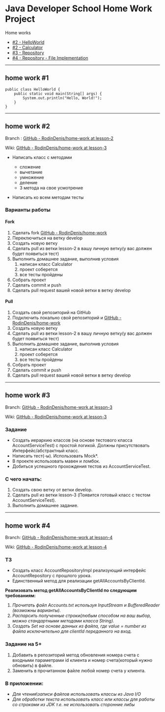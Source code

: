 # Java Developer School Home Work Project

Home works

* [#2 - HelloWorld](#hw1)
* [#2 - Calculator](#hw2)
* [#3 - Repository](#hw3)
* [#4 - Repository - File Implementation](#hw4)

---

## <a name="hw1"></a> home work #1

    public class HelloWorld {
        public static void main(String[] args) {
            System.out.println("Hello, World!");
        }
    }

---

## <a name="hw2"></a> home work #2

Branch : [GitHub - RodinDenis/home-work at lesson-2](https://github.com/RodinDenis/home-work/tree/lesson-2)

Wiki: [GitHub - RodinDenis/home-work at lesson-3](https://github.com/RodinDenis/home-work/wiki/%D0%A3%D1%80%D0%BE%D0%BA-2.)

* Написать класс с методами
    * сложение
    * вычетание
    * умножение
    * деление

    + 3 метода на свое усмотрение
* Написать ко всем методам тесты

### Варианты работы

#### Fork

1. Сделать fork [GitHub - RodinDenis/home-work](https://github.com/RodinDenis/home-work)
2. Переключиться на ветку develop
3. Создать новую ветку
4. Сделать pull из ветки lesson-2 в вашу личную ветку(у вас должен будет появиться тест)
5. Выполнить домашнее задание, выполнив условия
    1. написан класс Calculator
    2. проект соберется
    3. все тесты пройдены
6. Собрать проект
7. Сделать commit и push
8. Сделать pull request вашей новой ветки в ветку develop

#### Pull

1. Создать свой репозиторий на GitHub
2. Подключить локально свой репозиторий и [GitHub - RodinDenis/home-work](https://github.com/RodinDenis/home-work)
3. Создать новую ветку
4. Сделать pull из ветки lesson-2 в вашу личную ветку(у вас должен будет появиться тест)
5. Выполнить домашнее задание, выполнив условия
    1. написан класс Calculator
    2. проект соберется
    3. все тесты пройдены
6. Собрать проект
7. Сделать commit и push
8. Сделать pull request вашей новой ветки в ветку develop

---
## <a name="hw3"></a> home work #3

Branch: [GitHub - RodinDenis/home-work at lesson-3](https://github.com/RodinDenis/home-work/tree/lesson-3)

Wiki: [GitHub - RodinDenis/home-work at lesson-3](https://github.com/RodinDenis/home-work/wiki/%D0%A3%D1%80%D0%BE%D0%BA-3.)

### Задание

* Создать иерархию классов (на основе тестового класса AccountServiceTest) с простой логикой. Должны присутствовать
  Интерфейс/абстрактный класс.
* Написать тест(-ы). Использовать Mock*.
* В проекте использовать мавен и ломбок.
* Добиться успешного прохождения тестов из AccountServiceTest.

### С чего начать:

1. Создать свою ветку от ветки develop.
2. Сделать pull из ветки lesson-3 (Появится готовый класс с тестом AccountServiceTest).
3. Выполнить домашнее задание.

---

## <a name="hw4"></a> home work #4

Branch: [GitHub - RodinDenis/home-work at lesson-4](https://github.com/RodinDenis/home-work/tree/lesson-4)

Wiki: [GitHub - RodinDenis/home-work at lesson-4](https://github.com/RodinDenis/home-work/wiki/%D0%A3%D1%80%D0%BE%D0%BA-4.)

### ТЗ

* Создать класс AccountRepositoryImpl реализующий интерфейс AccountRepository с прошлого урока.
* Единственный метод для реализации getAllAccountsByClientId.

**Реализовать метод getAllAccountsByClientId по следующим требованиям:**

1. _Прочитать файл Accounts.txt используя InputStream и BufferedReader (возможны варианты)._
2. _Распарсить полученные строки(любым способом на ваш выбор, можно стандартными методами класса String)._
3. _Создать Set на основе данных из файла, где value = number из файла исключительно для clientId переданного на вход._

### Задание на 5+

1. Добавить в репозиторий метод обновления номера счета с входными параметрами id клиента и номер счета(который нужно
   обновить) в файле.
2. Заменить в прочитанном файле любой номер счета у клиента.

### В приложении:

* _Для чтения\записи файлов использовать классы из Java I/O_
* _Для обработки текста использовать класс или классы для работы со строками из JDK т.е. не использовать сторонние либы_